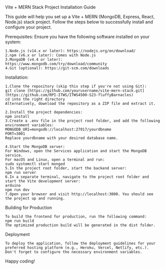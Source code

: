 Vite + MERN Stack Project Installation Guide

This guide will help you set up a Vite + MERN (MongoDB, Express, React, Node.js) stack project. Follow the steps below to successfully install and configure your project.

Prerequisites:
Ensure you have the following software installed on your system:

    1.Node.js (v14.x or later): https://nodejs.org/en/download/
    2.npm (v6.x or later): Comes with Node.js
    3.MongoDB (v4.4 or later): https://www.mongodb.com/try/download/community
    4.Git (optional): https://git-scm.com/downloads

Installation:

    1.Clone the repository (skip this step if you're not using Git):
    git clone [https://github.com/yourusername/vite-mern-stack.git](https://github.com/RPI-ITWS/ITWS4500-S23-fluffyBarnacles)
    cd into the right directory
    Alternatively, download the repository as a ZIP file and extract it.

    2.Install the project dependencies:
    npm install
    3.Create a .env file in the project root folder, and add the following environment variables:
    MONGODB_URI=mongodb://localhost:27017/yourdbname
    PORT=3001
    Replace yourdbname with your desired database name.

    4.Start the MongoDB server:
    For Windows, open the Services application and start the MongoDB service.
    For macOS and Linux, open a terminal and run:
    sudo systemctl start mongod
    5.In the project root folder, start the backend server:
    npm run server
    6.In a separate terminal, navigate to the project root folder and start the Vite development server:
    arduino
    npm run dev
    7.Open your browser and visit http://localhost:3000. You should see the project up and running.

Building for Production

    To build the frontend for production, run the following command:
    npm run build
    The optimized production build will be generated in the dist folder.

Deployment

    To deploy the application, follow the deployment guidelines for your preferred hosting platform (e.g., Heroku, Vercel, Netlify, etc.). Don't forget to configure the necessary environment variables.

Happy coding!
